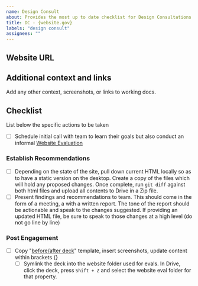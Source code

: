 ```yaml
---
name: Design Consult
about: Provides the most up to date checklist for Design Consultations
title: DC - {website.gov}
labels: "design consult"
assignees: ""
---
```


## Website URL

## Additional context and links

Add any other context, screenshots, or links to working docs.

## Checklist

List below the specific actions to be taken

- [ ] Schedule initial call with team to learn their goals but also conduct an informal [Website Evaluation](https://docs.google.com/document/d/1IFkJT_yYSd2Nwmjf-7PK7P96dE6hbyqisH4NuAH3nkU/edit?disco=AAAAWEabv74)

### Establish Recommendations

- [ ] Depending on the state of the site, pull down current HTML locally so as to have a static version on the desktop. Create a copy of the files which will hold any proposed changes. Once complete, run `git diff` against both html files and upload all contents to Drive in a Zip file.
- [ ] Present findings and recommendations to team. This should come in the form of a meeting, a with a written report. The tone of the report should be actionable and speak to the changes suggested. If providing an updated HTML file, be sure to speak to those changes at a high level (do not go line by line)

### Post Engagement

- [ ] Copy "[before/after deck](https://docs.google.com/presentation/d/1Z4H6YF9SJqOpnetYGDJkv_52PjtbV6bcGZ_AOU7dhag/edit)" template, insert screenshots, update content within brackets {}
  - [ ] Symlink the deck into the website folder used for evals. In Drive, click the deck, press `Shift + Z` and select the website eval folder for that property.
